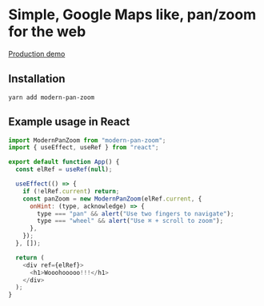 # Simple, Google Maps like, pan/zoom for the web

[Production demo](https://recordscanner.com/user/record-scanner/collection)

## Installation

```
yarn add modern-pan-zoom
```

## Example usage in React

```js
import ModernPanZoom from "modern-pan-zoom";
import { useEffect, useRef } from "react";

export default function App() {
  const elRef = useRef(null);

  useEffect(() => {
    if (!elRef.current) return;
    const panZoom = new ModernPanZoom(elRef.current, {
      onHint: (type, acknowledge) => {
        type === "pan" && alert("Use two fingers to navigate");
        type === "wheel" && alert("Use ⌘ + scroll to zoom");
      },
    });
  }, []);

  return (
    <div ref={elRef}>
      <h1>Wooohooooo!!!</h1>
    </div>
  );
}
```

